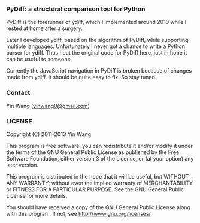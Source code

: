 ### PyDiff: a structural comparison tool for Python

PyDiff is the forerunner of ydiff, which I implemented around 2010 while I rested at home after a surgery.

Later I developed ydiff, based on the algorithm of PyDiff, while supporting multiple languages. Unfortunately I never got a chance to write a Python parser for ydiff. Thus I put the original code for PyDiff here, just in hope it can be useful to someone.

Currently the JavaScript navigation in PyDiff is broken because of changes made from ydiff. It should be quite easy to fix. So stay tuned.



### Contact

Yin Wang (yinwang0@gmail.com)



### LICENSE

Copyright (C) 2011-2013 Yin Wang

This program is free software: you can redistribute it and/or modify
it under the terms of the GNU General Public License as published by
the Free Software Foundation, either version 3 of the License, or
(at your option) any later version.

This program is distributed in the hope that it will be useful,
but WITHOUT ANY WARRANTY; without even the implied warranty of
MERCHANTABILITY or FITNESS FOR A PARTICULAR PURPOSE.  See the
GNU General Public License for more details.

You should have received a copy of the GNU General Public License
along with this program.  If not, see <http://www.gnu.org/licenses/>.
